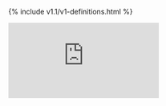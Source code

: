 <!-- BEGIN MUNGE: UNVERSIONED_WARNING -->


<!-- END MUNGE: UNVERSIONED_WARNING -->
<!-- needed for gh-pages to render html files when imported -->
{% include v1.1/v1-definitions.html %}






<!-- BEGIN MUNGE: IS_VERSIONED -->
<!-- TAG IS_VERSIONED -->
<!-- END MUNGE: IS_VERSIONED -->


<!-- BEGIN MUNGE: GENERATED_ANALYTICS -->
[![Analytics](https://kubernetes-site.appspot.com/UA-36037335-10/GitHub/docs/api-reference/v1/definitions.md?pixel)]()
<!-- END MUNGE: GENERATED_ANALYTICS -->
